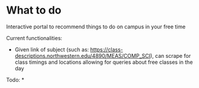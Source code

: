 # What to do
 Interactive portal to recommend things to do on campus in your free time

Current functionalities:
* Given link of subject (such as: https://class-descriptions.northwestern.edu/4890/MEAS/COMP_SCI), can scrape for class timings and locations allowing for queries about free classes in the day

Todo:
* 